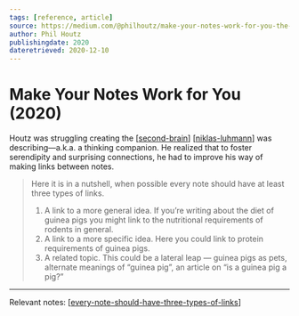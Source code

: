 ```yaml
---
tags: [reference, article]
source: https://medium.com/@philhoutz/make-your-notes-work-for-you-the-secret-sauce-of-zettelkasten-cb901a3cce00
author: Phil Houtz
publishingdate: 2020
dateretrieved: 2020-12-10
---
```


# Make Your Notes Work for You (2020)

Houtz was struggling creating the [[second-brain]] [[niklas-luhmann]] was describing—a.k.a. a thinking companion. He realized that to foster serendipity and surprising connections, he had to improve his way of making links between notes. 

> Here it is in a nutshell, when possible every note should have at least three types of links. 
>
> 1. A link to a more general idea. If you’re writing about the diet of guinea pigs you might link to the nutritional requirements of rodents in general.
> 2. A link to a more specific idea. Here you could link to protein requirements of guinea pigs.
> 3. A related topic. This could be a lateral leap — guinea pigs as pets, alternate meanings of “guinea pig”, an article on “is a guinea pig a pig?”

---
Relevant notes: [[every-note-should-have-three-types-of-links]]

[//begin]: # "Autogenerated link references for markdown compatibility"
[second-brain]: ../3-literature/second-brain "Second Brain"
[niklas-luhmann]: ../6-people/niklas-luhmann "Niklas Luhmann"
[every-note-should-have-three-types-of-links]: ../3-literature/every-note-should-have-three-types-of-links "Every Note Should Have Three Types of Links"
[//end]: # "Autogenerated link references"
